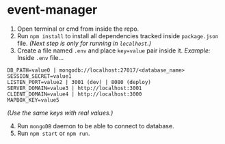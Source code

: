# event-manager

1. Open terminal or cmd from inside the repo.
2. Run `npm install` to install all dependencies tracked inside `package.json` file.
   _(Next step is only for running in `localhost`.)_
3. Create a file named `.env` and place `key=value` pair inside it.
   _Example:_
   Inside `.env` file...

```
DB_PATH=value0 | mongodb://localhost:27017/<database_name>
SESSION_SECRET=value1
LISTEN_PORT=value2 | 3001 (dev) | 8080 (deploy)
SERVER_DOMAIN=value3 | http://localhost:3001
CLIENT_DOMAIN=value4 | http://localhost:3000
MAPBOX_KEY=value5
```

_(Use the same keys with real values.)_

4. Run `mongoDB` daemon to be able to connect to database.
5. Run `npm start` or `npm run`.
